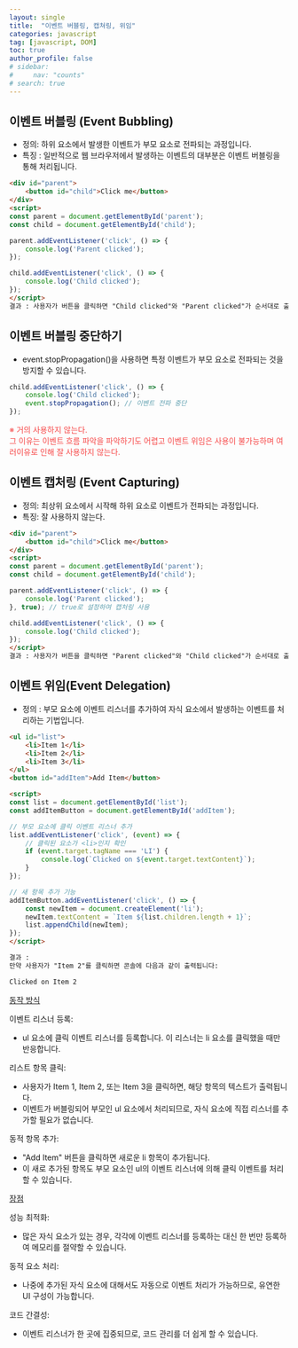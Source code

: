 ```yaml
---
layout: single
title:  "이벤트 버블링, 캡쳐링, 위임"
categories: javascript
tag: [javascript, DOM]
toc: true
author_profile: false
# sidebar: 
#     nav: "counts"
# search: true
---
```

## 이벤트 버블링 (Event Bubbling)
* 정의: 하위 요소에서 발생한 이벤트가 부모 요소로 전파되는 과정입니다.
* 특징 : 일반적으로 웹 브라우저에서 발생하는 이벤트의 대부분은 이벤트 버블링을 통해 처리됩니다.

```html
<div id="parent">
    <button id="child">Click me</button>
</div>
<script>
const parent = document.getElementById('parent');
const child = document.getElementById('child');

parent.addEventListener('click', () => {
    console.log('Parent clicked');
});

child.addEventListener('click', () => {
    console.log('Child clicked');
});
</script>
결과 : 사용자가 버튼을 클릭하면 "Child clicked"와 "Parent clicked"가 순서대로 출력됩니다.
```
## 이벤트 버블링 중단하기

* event.stopPropagation()을 사용하면 특정 이벤트가 부모 요소로 전파되는 것을 방지할 수 있습니다.


```javascript
child.addEventListener('click', () => {
    console.log('Child clicked');
    event.stopPropagation(); // 이벤트 전파 중단
});
```
<span style="color:#F74747">※ 거의 사용하지 않는다.<br>그 이유는 이벤트 흐름 파악을 파악하기도 어렵고 이벤트 위임은 사용이 불가능하며 여러이유로 인해 잘 사용하지 않는다.
</span>

## 이벤트 캡처링 (Event Capturing)

* 정의: 최상위 요소에서 시작해 하위 요소로 이벤트가 전파되는 과정입니다.
* 특징: 잘 사용하지 않는다.

```html
<div id="parent">
    <button id="child">Click me</button>
</div>
<script>
const parent = document.getElementById('parent');
const child = document.getElementById('child');

parent.addEventListener('click', () => {
    console.log('Parent clicked');
}, true); // true로 설정하여 캡처링 사용

child.addEventListener('click', () => {
    console.log('Child clicked');
});
</script>
결과 : 사용자가 버튼을 클릭하면 "Parent clicked"와 "Child clicked"가 순서대로 출력됩니다.
```
## 이벤트 위임(Event Delegation)
* 정의 : 부모 요소에 이벤트 리스너를 추가하여 자식 요소에서 발생하는 이벤트를 처리하는 기법입니다.

```html
<ul id="list">
    <li>Item 1</li>
    <li>Item 2</li>
    <li>Item 3</li>
</ul>
<button id="addItem">Add Item</button>

<script>
const list = document.getElementById('list');
const addItemButton = document.getElementById('addItem');

// 부모 요소에 클릭 이벤트 리스너 추가
list.addEventListener('click', (event) => {
    // 클릭된 요소가 <li>인지 확인
    if (event.target.tagName === 'LI') {
        console.log(`Clicked on ${event.target.textContent}`);
    }
});

// 새 항목 추가 기능
addItemButton.addEventListener('click', () => {
    const newItem = document.createElement('li');
    newItem.textContent = `Item ${list.children.length + 1}`;
    list.appendChild(newItem);
});
</script>

결과 : 
만약 사용자가 "Item 2"를 클릭하면 콘솔에 다음과 같이 출력됩니다:

Clicked on Item 2

```

<span style="text-decoration:underline">동작 방식<span>

이벤트 리스너 등록:

* ul 요소에 클릭 이벤트 리스너를 등록합니다. 이 리스너는 li 요소를 클릭했을 때만 반응합니다.

리스트 항목 클릭:

* 사용자가 Item 1, Item 2, 또는 Item 3을 클릭하면, 해당 항목의 텍스트가 출력됩니다.
* 이벤트가 버블링되어 부모인 ul 요소에서 처리되므로, 자식 요소에 직접 리스너를 추가할 필요가 없습니다.

동적 항목 추가:

* "Add Item" 버튼을 클릭하면 새로운 li 항목이 추가됩니다.
* 이 새로 추가된 항목도 부모 요소인 ul의 이벤트 리스너에 의해 클릭 이벤트를 처리할 수 있습니다.

<span style="text-decoration:underline">장점</span>

성능 최적화:

* 많은 자식 요소가 있는 경우, 각각에 이벤트 리스너를 등록하는 대신 한 번만 등록하여 메모리를 절약할 수 있습니다.

동적 요소 처리:

* 나중에 추가된 자식 요소에 대해서도 자동으로 이벤트 처리가 가능하므로, 유연한 UI 구성이 가능합니다.

코드 간결성:

* 이벤트 리스너가 한 곳에 집중되므로, 코드 관리를 더 쉽게 할 수 있습니다.
